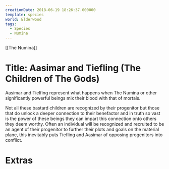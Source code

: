 ```yaml
---
creationDate: 2018-06-19 18:26:37.000000
template: species
world: Elderwood
tags:
  - Species
  - Numina
---
```


[[The Numina]]
# Title: Aasimar and Tiefling (The Children of The Gods)

Aasimar and Tielfing represent what happens when The Numina or other significantly powerful beings mix their blood with that of mortals.

Not all these bastard children are recognized by their progenitor but those that do unlock a deeper connection to their benefactor and in truth so vast is the power of these beings they can impart this connection onto others they deem worthy. Often an individual will be recognized and recruited to be an agent of their progenitor to further their plots and goals on the material plane, this inevitably puts Tiefling and Aasimar of opposing progenitors into conflict.

# Extras


